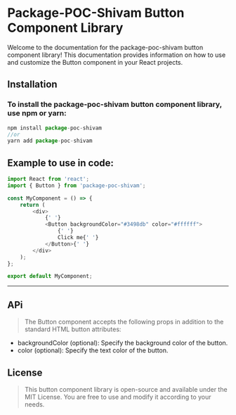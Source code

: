 # Package-POC-Shivam Button Component Library

Welcome to the documentation for the package-poc-shivam button component library! This documentation provides information on how to use and customize the Button component in your React projects.

## Installation

### To install the package-poc-shivam button component library, use npm or yarn:

```javascript
npm install package-poc-shivam
//or
yarn add package-poc-shivam
```

## Example to use in code:

```javascript
import React from 'react';
import { Button } from 'package-poc-shivam';

const MyComponent = () => {
    return (
        <div>
            {' '}
            <Button backgroundColor="#3498db" color="#ffffff">
                {' '}
                Click me{' '}
            </Button>{' '}
        </div>
    );
};

export default MyComponent;
```

---

## APi

> The Button component accepts the following props in addition to the standard HTML button attributes:

-   backgroundColor (optional): Specify the background color of the button.
-   color (optional): Specify the text color of the button.

## License

> This button component library is open-source and available under the MIT License. You are free to use and modify it according to your needs.
